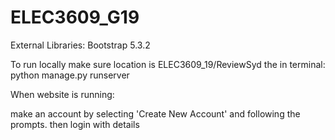 # ELEC3609_G19
External Libraries:
Bootstrap 5.3.2

To run locally make sure location is ELEC3609_19/ReviewSyd
the in terminal: python manage.py runserver

When website is running:

make an account by selecting 'Create New Account' and following the prompts.
then login with details